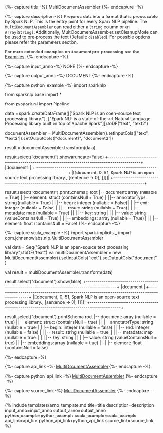 {%- capture title -%}
MultiDocumentAssembler
{%- endcapture -%}

{%- capture description -%}
Prepares data into a format that is processable by Spark NLP. This is the entry point for
every Spark NLP pipeline. The `MultiDocumentAssembler` can read either a `String` column or an
`Array[String]`. Additionally, MultiDocumentAssembler.setCleanupMode can be used to
pre-process the text (Default: `disabled`). For possible options please refer the parameters
section.

For more extended examples on document pre-processing see the
[Examples](https://github.com/JohnSnowLabs/spark-nlp/blob/master/examples/python/annotation/text/english/document-assembler/Loading_Multiple_Documents.ipynb).
{%- endcapture -%}

{%- capture input_anno -%}
NONE
{%- endcapture -%}

{%- capture output_anno -%}
DOCUMENT
{%- endcapture -%}

{%- capture python_example -%}
import sparknlp

from sparknlp.base import *

from pyspark.ml import Pipeline

data = spark.createDataFrame([["Spark NLP is an open-source text processing library."], ["Spark NLP is a state-of-the-art Natural Language Processing library built on top of Apache Spark"]]).toDF("text", "text2")

documentAssembler = MultiDocumentAssembler().setInputCols(["text", "text2"]).setOutputCols(["document1", "document2"])

result = documentAssembler.transform(data)

result.select("document1").show(truncate=False)
+----------------------------------------------------------------------------------------------+
|document1                                                                                      |
+----------------------------------------------------------------------------------------------+
|[[document, 0, 51, Spark NLP is an open-source text processing library., [sentence -> 0], []]]|
+----------------------------------------------------------------------------------------------+

result.select("document1").printSchema()
root
|-- document: array (nullable = True)
|    |-- element: struct (containsNull = True)
|    |    |-- annotatorType: string (nullable = True)
|    |    |-- begin: integer (nullable = False)
|    |    |-- end: integer (nullable = False)
|    |    |-- result: string (nullable = True)
|    |    |-- metadata: map (nullable = True)
|    |    |    |-- key: string
|    |    |    |-- value: string (valueContainsNull = True)
|    |    |-- embeddings: array (nullable = True)
|    |    |    |-- element: float (containsNull = False)
{%- endcapture -%}

{%- capture scala_example -%}
import spark.implicits._
import com.johnsnowlabs.nlp.MultiDocumentAssembler

val data = Seq("Spark NLP is an open-source text processing library.").toDF("text")
val multiDocumentAssembler = new MultiDocumentAssembler().setInputCols("text").setOutputCols("document")

val result = multiDocumentAssembler.transform(data)

result.select("document").show(false)
+----------------------------------------------------------------------------------------------+
|document                                                                                      |
+----------------------------------------------------------------------------------------------+
|[[document, 0, 51, Spark NLP is an open-source text processing library., [sentence -> 0], []]]|
+----------------------------------------------------------------------------------------------+

result.select("document").printSchema
root
 |-- document: array (nullable = true)
 |    |-- element: struct (containsNull = true)
 |    |    |-- annotatorType: string (nullable = true)
 |    |    |-- begin: integer (nullable = false)
 |    |    |-- end: integer (nullable = false)
 |    |    |-- result: string (nullable = true)
 |    |    |-- metadata: map (nullable = true)
 |    |    |    |-- key: string
 |    |    |    |-- value: string (valueContainsNull = true)
 |    |    |-- embeddings: array (nullable = true)
 |    |    |    |-- element: float (containsNull = false)

{%- endcapture -%}

{%- capture api_link -%}
[MultiDocumentAssembler](/api/com/johnsnowlabs/nlp/MultiDocumentAssembler)
{%- endcapture -%}

{%- capture python_api_link -%}
[MultiDocumentAssembler](/api/python/reference/autosummary/sparknlp/base/multi_document_assembler/index.html#sparknlp.base.multi_document_assembler.MultiDocumentAssembler)
{%- endcapture -%}

{%- capture source_link -%}
[MultiDocumentAssembler](https://github.com/JohnSnowLabs/spark-nlp/tree/master/src/main/scala/com/johnsnowlabs/nlp/MultiDocumentAssembler.scala)
{%- endcapture -%}

{% include templates/anno_template.md
title=title
description=description
input_anno=input_anno
output_anno=output_anno
python_example=python_example
scala_example=scala_example
api_link=api_link
python_api_link=python_api_link
source_link=source_link
%}